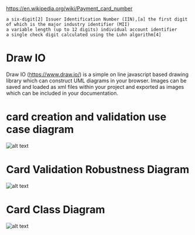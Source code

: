 
https://en.wikipedia.org/wiki/Payment_card_number

    a six-digit[2] Issuer Identification Number (IIN),[a] the first digit of which is the major industry identifier (MII)
    a variable length (up to 12 digits) individual account identifier
    a single check digit calculated using the Luhn algorithm[4]

# Draw IO

Draw IO (https://www.draw.io/) is a simple on line javascript based drawing library which can construct UML diagrams in your browser. 
Images can be saved and loaded as xml files within your project and exported as images which can be included in your documentation.


# card creation and validation use case diagram

![alt text](../drawio/cardUseCase_draw_io.png "Figure cardUseCase_draw_io.png")

# Card Validation Robustness Diagram 

![alt text](../drawio/card-robustness-drawio.png "Figure card-robustness-drawio.png")

# Card Class Diagram

![alt text](../images/cardClassDiagram.png "Figure cardClassDiagram.png")
